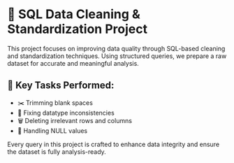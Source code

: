 # 🧹 SQL Data Cleaning & Standardization Project

This project focuses on improving data quality through SQL-based cleaning and standardization techniques. Using structured queries, we prepare a raw dataset for accurate and meaningful analysis.

## 🔧 Key Tasks Performed:
- ✂️ Trimming blank spaces
- 🔄 Fixing datatype inconsistencies
- 🗑️ Deleting irrelevant rows and columns
- 🧱 Handling NULL values

Every query in this project is crafted to enhance data integrity and ensure the dataset is fully analysis-ready.
